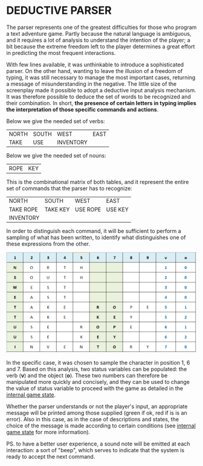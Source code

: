 ﻿# DEDUCTIVE PARSER

The parser represents one of the greatest difficulties for those who program a text adventure game. Partly because the natural language is ambiguous, and it requires a lot of analysis to understand the intention of the player; a bit because the extreme freedom left to the player determines a great effort in predicting the most frequent interactions.

With few lines available, it was unthinkable to introduce a sophisticated parser. On the other hand, wanting to leave the illusion of a freedom of typing, it was still necessary to manage the most important cases, returning a message of misunderstanding in the negative. The little size of the screenplay made it possible to adopt a deductive input analysis mechanism. It was therefore possible to deduce the set of words to be recognized and their combination. In short, **the presence of certain letters in typing implies the interpretation of those specific commands and actions**.

Below we give the needed set of verbs:

<table>
    <tr>
        <td>NORTH</td>
        <td>SOUTH</td>
        <td>WEST</td>
        <td>EAST</td>
    </tr>
    <tr>
        <td>TAKE</td>
        <td>USE</td>
        <td>INVENTORY</td>
        <td></td>
    </tr>
</table>

Below we give the needed set of nouns:

<table>
    <tr>
        <td>ROPE</td>
        <td>KEY</td>
    </tr>
</table>

This is the combinational matrix of both tables, and it represent the entire set of commands that the parser has to recognize:

<table>
    <tr>
        <td>NORTH</td>
        <td>SOUTH</td>
        <td>WEST</td>
        <td>EAST</td>
    </tr>
    <tr>
        <td>TAKE ROPE</td>
        <td>TAKE KEY</td>
        <td>USE ROPE</td>
        <td>USE KEY</td>
    </tr>
    <tr>
        <td>INVENTORY</td>
        <td></td>
        <td></td>
        <td></td>
    </tr>
</table>

In order to distinguish each command, it will be sufficient to perform a sampling of what has been written, to identify what distinguishes one of these expressions from the other. 

![Sampling of words](parser.png)

In the specific case, it was chosen to sample the character in position 1, 6 and 7. Based on this analysis, two status variables can be populated: the verb (**v**) and the object (**o**). These two numbers can therefore be manipulated more quickly and concisely, and they can be used to change the value of status variable to proceed with the game as detailed in the [internal game state](game-state.md).

Whether the parser understands or not the player's input, an appropriate message will be printed among those supplied (green if ok, red if is is an error). Also in this case, as in the case of descriptions and states, the choice of the message is made according to certain conditions (see [internal game state](game-state.md) for more information).

PS. to have a better user experience, a sound note will be emitted at each interaction: a sort of "beep", which serves to indicate that the system is ready to accept the next command.